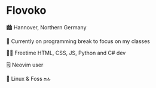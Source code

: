 # Flovoko


🏙️ Hannover, Northern Germany

📘 Currently on programming break to focus on my classes

🧑‍💻 Freetime HTML, CSS, JS, Python and C# dev

🗒️ Neovim user

🐧 Linux & Foss 🔛🔝
